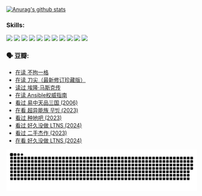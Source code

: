 
[![Anurag's github stats](https://github-readme-stats.vercel.app/api?username=w940853815)](https://github.com/anuraghazra/github-readme-stats)

### Skills:

<code><img height="32" src="https://cdn.jsdelivr.net/npm/simple-icons@v5/icons/python.svg"></code>
<code><img height="32" src="https://cdn.jsdelivr.net/npm/simple-icons@v5/icons/javascript.svg"></code>
<code><img height="32" src="https://cdn.jsdelivr.net/npm/simple-icons@v5/icons/django.svg"></code>
<code><img height="32" src="https://cdn.jsdelivr.net/npm/simple-icons@v5/icons/flask.svg"></code>
<code><img height="32" src="https://cdn.jsdelivr.net/npm/simple-icons@v5/icons/vuetify.svg"></code>
<code><img height="32" src="https://cdn.jsdelivr.net/npm/simple-icons@v5/icons/git.svg"></code>
<code><img height="32" src="https://cdn.jsdelivr.net/npm/simple-icons@v5/icons/docker.svg"></code>
<code><img height="32" src="https://cdn.jsdelivr.net/npm/simple-icons@v5/icons/postgresql.svg"></code>
<code><img height="32" src="https://cdn.jsdelivr.net/npm/simple-icons@v5/icons/elasticsearch.svg"></code>
<code><img height="32" src="https://cdn.jsdelivr.net/npm/simple-icons@v5/icons/macos.svg"></code>
<code><img height="32" src="https://cdn.jsdelivr.net/npm/simple-icons@v5/icons/linux.svg"></code>

### 🗣 豆瓣:

<!-- DOUBAN-ACTIVITIES:START -->
- [在读 不拘一格](https://www.douban.com/people/136069238/status/4541712161/?_i=10209843)
- [在读 刀尖（最新修订珍藏版）](https://www.douban.com/people/136069238/status/4541711339/?_i=10209843)
- [读过 埃隆·马斯克传](https://www.douban.com/people/136069238/status/4541710351/?_i=10209843)
- [在读 Ansible权威指南](https://www.douban.com/people/136069238/status/4539151450/?_i=10209843)
- [看过 易中天品三国‎ (2006)](https://www.douban.com/people/136069238/status/4529910812/?_i=10209843)
- [在看 超异能族 무빙‎ (2023)](https://www.douban.com/people/136069238/status/4527291077/?_i=10209843)
- [看过 种地吧‎ (2023)](https://www.douban.com/people/136069238/status/4527289637/?_i=10209843)
- [看过 好久没做 LTNS‎ (2024)](https://www.douban.com/people/136069238/status/4527289515/?_i=10209843)
- [看过 二手杰作‎ (2023)](https://www.douban.com/people/136069238/status/4522502716/?_i=10209843)
- [在看 好久没做 LTNS‎ (2024)](https://www.douban.com/people/136069238/status/4521969883/?_i=10209843)
<!-- DOUBAN-ACTIVITIES:END -->


![Snake animation](https://raw.githubusercontent.com/w940853815/w940853815/output/github-contribution-grid-snake.svg)

<!--
**w940853815/w940853815** is a ✨ _special_ ✨ repository because its `README.md` (this file) appears on your GitHub profile.

Here are some ideas to get you started:

- 🔭 I’m currently working on ...
- 🌱 I’m currently learning ...
- 👯 I’m looking to collaborate on ...
- 🤔 I’m looking for help with ...
- 💬 Ask me about ...
- 📫 How to reach me: ...
- 😄 Pronouns: ...
- ⚡ Fun fact: ...
-->
